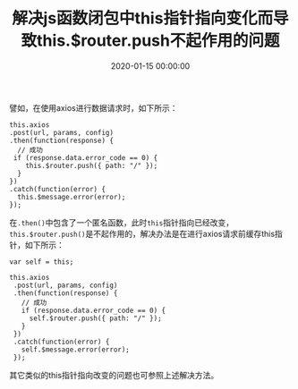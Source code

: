 ﻿---
layout: post
title: 解决js函数闭包中this指针指向变化而导致this.$router.push不起作用的问题
date: 2020-01-15 00:00:00
categories: 
- Vue-前端框架
tags: 
- Vue
- Vue-cli
- Javascript
description: 解决js函数闭包中this指针指向变化而导致this.$router.push不起作用的问题。
---




譬如，在使用axios进行数据请求时，如下所示：
```
this.axios
.post(url, params, config)
.then(function(response) {
  // 成功
 if (response.data.error_code == 0) {
    this.$router.push({ path: "/" });
  }
})
.catch(function(error) {
  this.$message.error(error);
});
```
在`.then()`中包含了一个匿名函数，此时`this`指针指向已经改变，`this.$router.push()`是不起作用的，解决办法是在进行axios请求前缓存this指针，如下所示：
```
var self = this;

this.axios
 .post(url, params, config)
 .then(function(response) {
   // 成功
   if (response.data.error_code == 0) {
     self.$router.push({ path: "/" });
   }
 })
 .catch(function(error) {
   self.$message.error(error);
 });
```
其它类似的this指针指向改变的问题也可参照上述解决方法。
